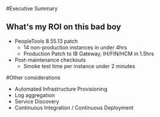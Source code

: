 <!SLIDE>
#Executive Summary
## What's my ROI on this bad boy
* PeopleTools 8.55.13 patch
  * 14 non-production instances in under 4hrs
  * Production Patch to IB Gateway, IH/FIN/HCM in 1.5hrs
* Post-maintenance checkouts
  * Smoke test time per instance under 2 minutes

<!SLIDE>
#Other considerations
* Automated Infrastructure Provisioning
* Log aggregation
* Service Discovery
* Continuous Integration / Continuous Deployment
